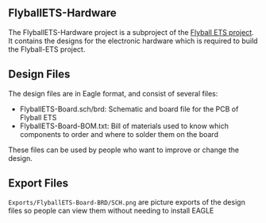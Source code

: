 ## FlyballETS-Hardware

The FlyballETS-Hardware project is a subproject of the [Flyball ETS project](https://www.sparkydevices.com/tag/flyball-ets/).
It contains the designs for the electronic hardware which is required to build the Flyball-ETS project.

## Design Files

The design files are in Eagle format, and consist of several files:
* FlyballETS-Board.sch/brd: Schematic and board file for the PCB of Flyball ETS
* FlyballETS-Board-BOM.txt: Bill of materials used to know which components to order and where to solder them on the board

These files can be used by people who want to improve or change the design.

## Export Files
`Exports/FlyballETS-Board-BRD/SCH.png` are picture exports of the design files so people can view them without needing to install EAGLE


